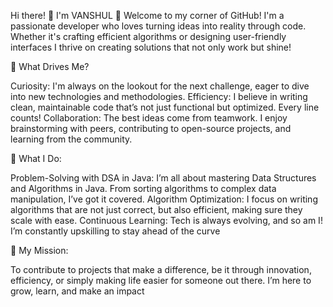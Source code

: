 Hi there! 👋 I'm VANSHUL 🚀
Welcome to my corner of GitHub! I'm a passionate developer who loves turning ideas into reality through code.
Whether it's crafting efficient algorithms or designing user-friendly interfaces
I thrive on creating solutions that not only work but shine!

🌟 What Drives Me?

Curiosity:
	I'm always on the lookout for the next challenge, eager to dive into new technologies and methodologies.
Efficiency:
	I believe in writing clean, maintainable code that’s not just functional but optimized. Every line counts!
Collaboration:
	The best ideas come from teamwork. I enjoy brainstorming with peers, contributing to open-source projects, and learning from the community.

🔧 What I Do:

Problem-Solving with DSA in Java:
			I’m all about mastering Data Structures and Algorithms in Java. From sorting algorithms to complex data manipulation, I’ve got it covered.
Algorithm Optimization:
			I focus on writing algorithms that are not just correct, but also efficient, making sure they scale with ease.
Continuous Learning:
			Tech is always evolving, and so am I! I’m constantly upskilling to stay ahead of the curve

🚀 My Mission:

To contribute to projects that make a difference, be it through innovation, efficiency, 
or simply making life easier for someone out there.
I’m here to grow, learn, and make an impact
